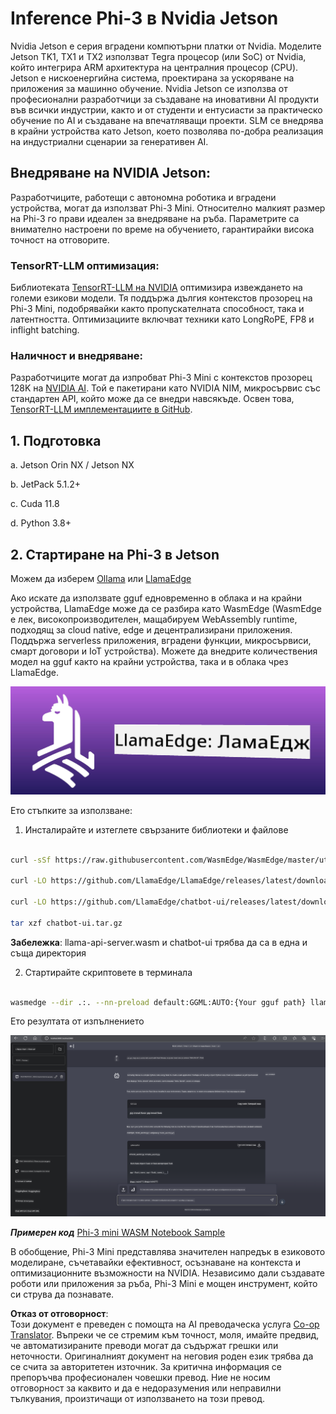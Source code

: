 <!--
CO_OP_TRANSLATOR_METADATA:
{
  "original_hash": "be4101a30d98e95a71d42c276e8bcd37",
  "translation_date": "2025-07-16T20:45:23+00:00",
  "source_file": "md/01.Introduction/03/Jetson_Inference.md",
  "language_code": "bg"
}
-->
# **Inference Phi-3 в Nvidia Jetson**

Nvidia Jetson е серия вградени компютърни платки от Nvidia. Моделите Jetson TK1, TX1 и TX2 използват Tegra процесор (или SoC) от Nvidia, който интегрира ARM архитектура на централния процесор (CPU). Jetson е нискоенергийна система, проектирана за ускоряване на приложения за машинно обучение. Nvidia Jetson се използва от професионални разработчици за създаване на иновативни AI продукти във всички индустрии, както и от студенти и ентусиасти за практическо обучение по AI и създаване на впечатляващи проекти. SLM се внедрява в крайни устройства като Jetson, което позволява по-добра реализация на индустриални сценарии за генеративен AI.

## Внедряване на NVIDIA Jetson:
Разработчиците, работещи с автономна роботика и вградени устройства, могат да използват Phi-3 Mini. Относително малкият размер на Phi-3 го прави идеален за внедряване на ръба. Параметрите са внимателно настроени по време на обучението, гарантирайки висока точност на отговорите.

### TensorRT-LLM оптимизация:
Библиотеката [TensorRT-LLM на NVIDIA](https://github.com/NVIDIA/TensorRT-LLM?WT.mc_id=aiml-138114-kinfeylo) оптимизира извеждането на големи езикови модели. Тя поддържа дългия контекстов прозорец на Phi-3 Mini, подобрявайки както пропускателната способност, така и латентността. Оптимизациите включват техники като LongRoPE, FP8 и inflight batching.

### Наличност и внедряване:
Разработчиците могат да изпробват Phi-3 Mini с контекстов прозорец 128K на [NVIDIA AI](https://www.nvidia.com/en-us/ai-data-science/generative-ai/). Той е пакетирани като NVIDIA NIM, микросървис със стандартен API, който може да се внедри навсякъде. Освен това, [TensorRT-LLM имплементациите в GitHub](https://github.com/NVIDIA/TensorRT-LLM).

## **1. Подготовка**

a. Jetson Orin NX / Jetson NX

b. JetPack 5.1.2+

c. Cuda 11.8

d. Python 3.8+

## **2. Стартиране на Phi-3 в Jetson**

Можем да изберем [Ollama](https://ollama.com) или [LlamaEdge](https://llamaedge.com)

Ако искате да използвате gguf едновременно в облака и на крайни устройства, LlamaEdge може да се разбира като WasmEdge (WasmEdge е лек, високопроизводителен, мащабируем WebAssembly runtime, подходящ за cloud native, edge и децентрализирани приложения. Поддържа serverless приложения, вградени функции, микросървиси, смарт договори и IoT устройства). Можете да внедрите количествения модел на gguf както на крайни устройства, така и в облака чрез LlamaEdge.

![llamaedge](../../../../../translated_images/llamaedge.e9d6ff96dff11cf729d0c895601ffb284d46998dd44022f5a3ebd3745c91e7db.bg.jpg)

Ето стъпките за използване:

1. Инсталирайте и изтеглете свързаните библиотеки и файлове

```bash

curl -sSf https://raw.githubusercontent.com/WasmEdge/WasmEdge/master/utils/install.sh | bash -s -- --plugin wasi_nn-ggml

curl -LO https://github.com/LlamaEdge/LlamaEdge/releases/latest/download/llama-api-server.wasm

curl -LO https://github.com/LlamaEdge/chatbot-ui/releases/latest/download/chatbot-ui.tar.gz

tar xzf chatbot-ui.tar.gz

```

**Забележка**: llama-api-server.wasm и chatbot-ui трябва да са в една и съща директория

2. Стартирайте скриптовете в терминала

```bash

wasmedge --dir .:. --nn-preload default:GGML:AUTO:{Your gguf path} llama-api-server.wasm -p phi-3-chat

```

Ето резултата от изпълнението

![llamaedgerun](../../../../../translated_images/llamaedgerun.bed921516c9a821cf23486eee46e18241c442f862976040c2681b36b905125a6.bg.png)

***Примерен код*** [Phi-3 mini WASM Notebook Sample](https://github.com/Azure-Samples/Phi-3MiniSamples/tree/main/wasm)

В обобщение, Phi-3 Mini представлява значителен напредък в езиковото моделиране, съчетавайки ефективност, осъзнаване на контекста и оптимизационните възможности на NVIDIA. Независимо дали създавате роботи или приложения за ръба, Phi-3 Mini е мощен инструмент, който си струва да познавате.

**Отказ от отговорност**:  
Този документ е преведен с помощта на AI преводаческа услуга [Co-op Translator](https://github.com/Azure/co-op-translator). Въпреки че се стремим към точност, моля, имайте предвид, че автоматизираните преводи могат да съдържат грешки или неточности. Оригиналният документ на неговия роден език трябва да се счита за авторитетен източник. За критична информация се препоръчва професионален човешки превод. Ние не носим отговорност за каквито и да е недоразумения или неправилни тълкувания, произтичащи от използването на този превод.